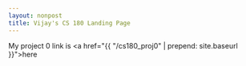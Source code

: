 ```yaml
---
layout: nonpost
title: Vijay's CS 180 Landing Page
---
```

My project 0 link is <a href="{{ "/cs180_proj0" | prepend: site.baseurl }}">here</a>
